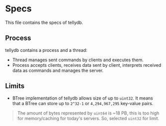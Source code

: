 # Specs
This file contains the specs of tellydb.

## Process
tellydb contains a process and a thread:
* Thread manages sent commands by clients and executes them.
* Process accepts clients, receives data sent by client, interprets received data as commands and manages the server.

## Limits
* BTree implementation of tellydb allows size of up to `uint32`. It means that a BTree can store up to `2^32-1` or `4,294,967,295` key-value pairs.
> The amount of bytes represented by `uint64` is ~18 PB, this is too high for memory/caching for today's servers. So, selected `uint32` for limit.

